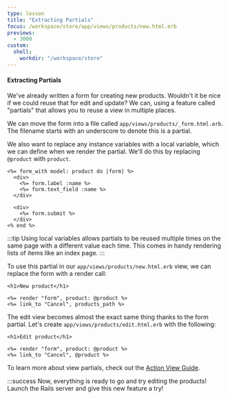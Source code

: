 ```yaml
---
type: lesson
title: "Extracting Partials"
focus: /workspace/store/app/views/products/new.html.erb
previews:
  - 3000
custom:
  shell:
    workdir: "/workspace/store"
---
```


#### Extracting Partials

We've already written a form for creating new products. Wouldn't it be nice if
we could reuse that for edit and update? We can, using a feature called
"partials" that allows you to reuse a view in multiple places.

We can move the form into a file called `app/views/products/_form.html.erb`. The
filename starts with an underscore to denote this is a partial.

We also want to replace any instance variables with a local variable, which we
can define when we render the partial. We'll do this by replacing `@product`
with `product`.

```erb {1}
<%= form_with model: product do |form| %>
  <div>
    <%= form.label :name %>
    <%= form.text_field :name %>
  </div>

  <div>
    <%= form.submit %>
  </div>
<% end %>
```

:::tip
Using local variables allows partials to be reused multiple times on the
same page with a different value each time. This comes in handy rendering lists
of items like an index page.
:::

To use this partial in our `app/views/products/new.html.erb` view, we can
replace the form with a render call:

```erb {3}
<h1>New product</h1>

<%= render "form", product: @product %>
<%= link_to "Cancel", products_path %>
```

The edit view becomes almost the exact same thing thanks to the form partial.
Let's create `app/views/products/edit.html.erb` with the following:

```erb {3}
<h1>Edit product</h1>

<%= render "form", product: @product %>
<%= link_to "Cancel", @product %>
```

To learn more about view partials, check out the
[Action View Guide](action_view_overview.html).

:::success
Now, everything is ready to go and try editing the products! Launch the Rails server and give this new feature a try!
